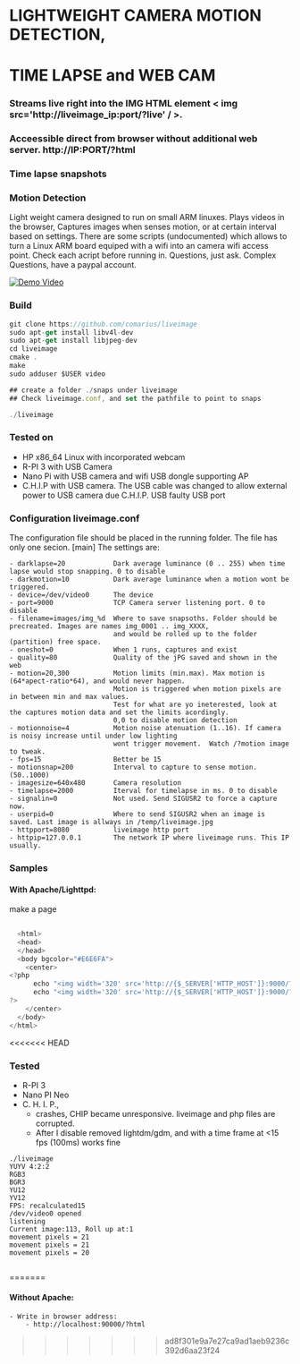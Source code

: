 # LIGHTWEIGHT CAMERA MOTION DETECTION, 
#  TIME LAPSE and WEB CAM 

### Streams live right into the  IMG HTML element  &lt; img src='http://liveimage_ip:port/?live' / &gt;.
### Acceessible direct from browser without additional web server. http://IP:PORT/?html
### Time lapse snapshots 
### Motion Detection 


Light weight camera designed to run on small ARM linuxes. Plays videos in the browser, Captures images when
senses motion, or at certain interval based on settings. There are some scripts (undocumented) which allows to turn
a Linux ARM board equiped with a wifi into an camera wifi access point. Check each acript before running in.
Questions, just ask. Complex Questions, have a paypal account.

[![Demo Video](https://github.com/comarius/liveimage/blob/master/v4l2n.png?raw=true)](https://youtu.be/gebbErEJj1A)

### Build

```javascript
git clone https://github.com/comarius/liveimage
sudo apt-get install libv4l-dev
sudo apt-get install libjpeg-dev
cd liveimage
cmake .
make
sudo adduser $USER video

## create a folder ./snaps under liveimage
## Check liveimage.conf, and set the pathfile to point to snaps

./liveimage

```

### Tested on

  - HP x86_64 Linux with incorporated webcam
  - R-PI 3 with USB Camera
  - Nano Pi with USB camera and wifi USB dongle supporting AP
  - C.H.I.P with USB camera. The USB cable was changed to allow external power to USB camera due C.H.I.P. USB faulty USB port
  
### Configuration liveimage.conf
The configuration file should be placed in the running folder. The file has only one secion. [main]
The settings are:

    - darklapse=20            Dark average luminance (0 .. 255) when time lapse would stop snapping. 0 to disable
    - darkmotion=10           Dark average luminance when a motion wont be triggered.
    - device=/dev/video0      The device
    - port=9000               TCP Camera server listening port. 0 to disable
    - filename=images/img_%d  Where to save snapsoths. Folder should be precreated. Images are names img_0001 .. img_XXXX, 
                              and would be rolled up to the folder (partition) free space.
    - oneshot=0               When 1 runs, captures and exist
    - quality=80              Quality of the jPG saved and shown in the web
    - motion=20,300           Motion limits (min.max). Max motion is (64*apect-ratio*64), and would never happen. 
                              Motion is triggered when motion pixels are in between min and max values.
                              Test for what are yo ineterested, look at the captures motion data and set the limits acordingly.
                              0,0 to disable motion detection
    - motionnoise=4           Motion noise atenuation (1..16). If camera is noisy increase until under low lighting 
                              wont trigger movement.  Watch /?motion image to tweak.
    - fps=15                  Better be 15
    - motionsnap=200          Interval to capture to sense motion. (50..1000)
    - imagesize=640x480       Camera resolution 
    - timelapse=2000          Iterval for timelapse in ms. 0 to disable  
    - signalin=0              Not used. Send SIGUSR2 to force a capture now.
    - userpid=0               Where to send SIGUSR2 when an image is saved. Last image is allways in /temp/liveimage.jpg
    - httpport=8080           liveimage http port
    - httpip=127.0.0.1        The network IP where liveimage runs. This IP usually.
  
  
### Samples
  
  
#### With Apache/Lighttpd:

make a page
```javascript
  
  <html>
  <head>
  </head>
  <body bgcolor="#E6E6FA">
    <center>
<?php
      echo "<img width='320' src='http://{$_SERVER['HTTP_HOST']}:9000/?image' />";
      echo "<img width='320' src='http://{$_SERVER['HTTP_HOST']}:9000/?motion' /><hr />";
?>
    </center>
  </body>
</html>

```

<<<<<<< HEAD
### Tested

  * R-PI 3
  * Nano PI Neo
  * C. H. I. P., 
    * crashes, CHIP became unresponsive. liveimage and php files are corrupted.
    * After I disable removed lightdm/gdm, and with a time frame at <15 fps (100ms) works fine
  
```
./liveimage
YUYV 4:2:2
RGB3
BGR3
YU12
YV12
FPS: recalculated15
/dev/video0 opened
listening 
Current image:113, Roll up at:1
movement pixels = 21
movement pixels = 21
movement pixels = 20


```
=======
#### Without Apache:
    - Write in browser address:
        - http://localhost:90000/?html
        
        
        
>>>>>>> ad8f301e9a7e27ca9ad1aeb9236c392d6aa23f24

